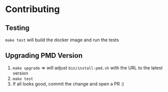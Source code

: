 # Contributing

## Testing
`make test` will build the docker image and run the tests

## Upgrading PMD Version
1. `make upgrade` => will adjust `bin/install-pmd.sh` with the URL to the latest version
1. `make test`
1. If all looks good, commit the change and open a PR :)
